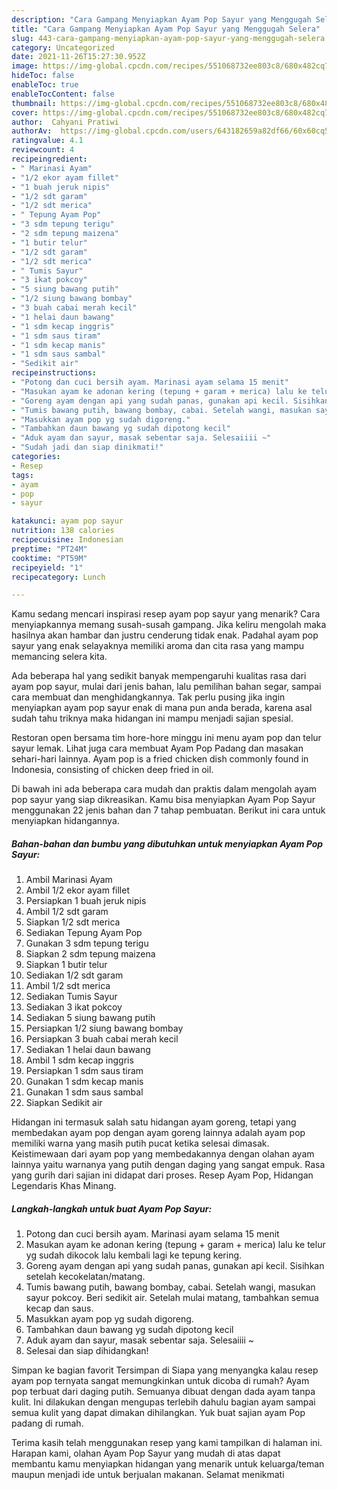 ```yaml
---
description: "Cara Gampang Menyiapkan Ayam Pop Sayur yang Menggugah Selera"
title: "Cara Gampang Menyiapkan Ayam Pop Sayur yang Menggugah Selera"
slug: 443-cara-gampang-menyiapkan-ayam-pop-sayur-yang-menggugah-selera
category: Uncategorized
date: 2021-11-26T15:27:30.952Z
image: https://img-global.cpcdn.com/recipes/551068732ee803c8/680x482cq70/ayam-pop-sayur-foto-resep-utama.jpg
hideToc: false
enableToc: true
enableTocContent: false
thumbnail: https://img-global.cpcdn.com/recipes/551068732ee803c8/680x482cq70/ayam-pop-sayur-foto-resep-utama.jpg
cover: https://img-global.cpcdn.com/recipes/551068732ee803c8/680x482cq70/ayam-pop-sayur-foto-resep-utama.jpg
author:  Cahyani Pratiwi
authorAv:  https://img-global.cpcdn.com/users/643182659a82df66/60x60cq50/avatar.jpg
ratingvalue: 4.1
reviewcount: 4
recipeingredient:
- " Marinasi Ayam"
- "1/2 ekor ayam fillet"
- "1 buah jeruk nipis"
- "1/2 sdt garam"
- "1/2 sdt merica"
- " Tepung Ayam Pop"
- "3 sdm tepung terigu"
- "2 sdm tepung maizena"
- "1 butir telur"
- "1/2 sdt garam"
- "1/2 sdt merica"
- " Tumis Sayur"
- "3 ikat pokcoy"
- "5 siung bawang putih"
- "1/2 siung bawang bombay"
- "3 buah cabai merah kecil"
- "1 helai daun bawang"
- "1 sdm kecap inggris"
- "1 sdm saus tiram"
- "1 sdm kecap manis"
- "1 sdm saus sambal"
- "Sedikit air"
recipeinstructions:
- "Potong dan cuci bersih ayam. Marinasi ayam selama 15 menit"
- "Masukan ayam ke adonan kering (tepung + garam + merica) lalu ke telur yg sudah dikocok lalu kembali lagi ke tepung kering."
- "Goreng ayam dengan api yang sudah panas, gunakan api kecil. Sisihkan setelah kecokelatan/matang."
- "Tumis bawang putih, bawang bombay, cabai. Setelah wangi, masukan sayur pokcoy. Beri sedikit air. Setelah mulai matang, tambahkan semua kecap dan saus."
- "Masukkan ayam pop yg sudah digoreng."
- "Tambahkan daun bawang yg sudah dipotong kecil"
- "Aduk ayam dan sayur, masak sebentar saja. Selesaiiii ~"
- "Sudah jadi dan siap dinikmati!"
categories:
- Resep
tags:
- ayam
- pop
- sayur

katakunci: ayam pop sayur 
nutrition: 138 calories
recipecuisine: Indonesian
preptime: "PT24M"
cooktime: "PT59M"
recipeyield: "1"
recipecategory: Lunch

---
```



Kamu sedang mencari inspirasi resep ayam pop sayur yang menarik? Cara menyiapkannya memang susah-susah gampang. Jika keliru mengolah maka hasilnya akan hambar dan justru cenderung tidak enak. Padahal ayam pop sayur yang enak selayaknya memiliki aroma dan cita rasa yang mampu memancing selera kita.


Ada beberapa hal yang sedikit banyak mempengaruhi kualitas rasa dari ayam pop sayur, mulai dari jenis bahan, lalu pemilihan bahan segar, sampai cara membuat dan menghidangkannya. Tak perlu pusing jika ingin menyiapkan ayam pop sayur enak di mana pun anda berada, karena asal sudah tahu triknya maka hidangan ini mampu menjadi sajian spesial.

Restoran open bersama tim hore-hore minggu ini menu ayam pop dan telur sayur lemak. Lihat juga cara membuat Ayam Pop Padang dan masakan sehari-hari lainnya. Ayam pop is a fried chicken dish commonly found in Indonesia, consisting of chicken deep fried in oil.


Di bawah ini ada beberapa cara mudah dan praktis dalam mengolah ayam pop sayur yang siap dikreasikan. Kamu bisa menyiapkan Ayam Pop Sayur menggunakan 22 jenis bahan dan 7 tahap pembuatan. Berikut ini cara untuk menyiapkan hidangannya.

<!--inarticleads1-->

##### Bahan-bahan dan bumbu yang dibutuhkan untuk menyiapkan Ayam Pop Sayur:

1. Ambil  Marinasi Ayam
1. Ambil 1/2 ekor ayam fillet
1. Persiapkan 1 buah jeruk nipis
1. Ambil 1/2 sdt garam
1. Siapkan 1/2 sdt merica
1. Sediakan  Tepung Ayam Pop
1. Gunakan 3 sdm tepung terigu
1. Siapkan 2 sdm tepung maizena
1. Siapkan 1 butir telur
1. Sediakan 1/2 sdt garam
1. Ambil 1/2 sdt merica
1. Sediakan  Tumis Sayur
1. Sediakan 3 ikat pokcoy
1. Sediakan 5 siung bawang putih
1. Persiapkan 1/2 siung bawang bombay
1. Persiapkan 3 buah cabai merah kecil
1. Sediakan 1 helai daun bawang
1. Ambil 1 sdm kecap inggris
1. Persiapkan 1 sdm saus tiram
1. Gunakan 1 sdm kecap manis
1. Gunakan 1 sdm saus sambal
1. Siapkan Sedikit air


Hidangan ini termasuk salah satu hidangan ayam goreng, tetapi yang membedakan ayam pop dengan ayam goreng lainnya adalah ayam pop memiliki warna yang masih putih pucat ketika selesai dimasak. Keistimewaan dari ayam pop yang membedakannya dengan olahan ayam lainnya yaitu warnanya yang putih dengan daging yang sangat empuk. Rasa yang gurih dari sajian ini didapat dari proses. Resep Ayam Pop, Hidangan Legendaris Khas Minang. 

<!--inarticleads2-->

##### Langkah-langkah untuk buat Ayam Pop Sayur:

1. Potong dan cuci bersih ayam. Marinasi ayam selama 15 menit
1. Masukan ayam ke adonan kering (tepung + garam + merica) lalu ke telur yg sudah dikocok lalu kembali lagi ke tepung kering.
1. Goreng ayam dengan api yang sudah panas, gunakan api kecil. Sisihkan setelah kecokelatan/matang.
1. Tumis bawang putih, bawang bombay, cabai. Setelah wangi, masukan sayur pokcoy. Beri sedikit air. Setelah mulai matang, tambahkan semua kecap dan saus.
1. Masukkan ayam pop yg sudah digoreng.
1. Tambahkan daun bawang yg sudah dipotong kecil
1. Aduk ayam dan sayur, masak sebentar saja. Selesaiiii ~
1. Selesai dan siap dihidangkan!

Simpan ke bagian favorit Tersimpan di Siapa yang menyangka kalau resep ayam pop ternyata sangat memungkinkan untuk dicoba di rumah? Ayam pop terbuat dari daging putih. Semuanya dibuat dengan dada ayam tanpa kulit. Ini dilakukan dengan mengupas terlebih dahulu bagian ayam sampai semua kulit yang dapat dimakan dihilangkan. Yuk buat sajian ayam Pop padang di rumah. 

Terima kasih telah menggunakan resep yang kami tampilkan di halaman ini. Harapan kami, olahan Ayam Pop Sayur yang mudah di atas dapat membantu kamu menyiapkan hidangan yang menarik untuk keluarga/teman maupun menjadi ide untuk berjualan makanan. Selamat menikmati
